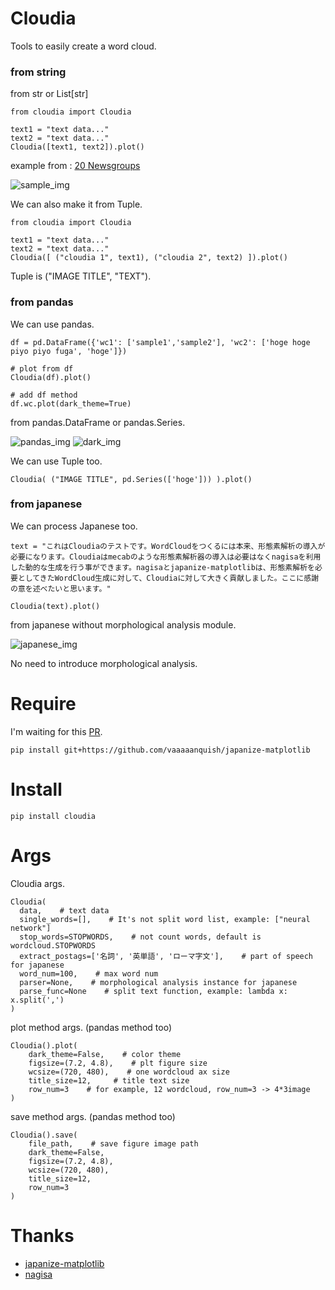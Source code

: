 # Cloudia
Tools to easily create a word cloud.

  
### from string

from str or List[str]
```
from cloudia import Cloudia

text1 = "text data..."
text2 = "text data..."
Cloudia([text1, text2]).plot()
```
 
example from : [20 Newsgroups](http://qwone.com/~jason/20Newsgroups/)

![sample_img](https://github.com/vaaaaanquish/cloudia/blob/021a6d151fb6a3b579dc96b7086356fc0c225852/examples/img/sample_img.png?raw=true, "sample_img")
  

We can also make it from Tuple.
```
from cloudia import Cloudia

text1 = "text data..."
text2 = "text data..."
Cloudia([ ("cloudia 1", text1), ("cloudia 2", text2) ]).plot()
```
Tuple is ("IMAGE TITLE", "TEXT").  
  
  
### from pandas

We can use pandas.

```
df = pd.DataFrame({'wc1': ['sample1','sample2'], 'wc2': ['hoge hoge piyo piyo fuga', 'hoge']})

# plot from df
Cloudia(df).plot()

# add df method
df.wc.plot(dark_theme=True)
```

from pandas.DataFrame or pandas.Series.

![pandas_img](https://github.com/vaaaaanquish/cloudia/blob/021a6d151fb6a3b579dc96b7086356fc0c225852/examples/img/pandas_img.png?raw=true, "pandas_img")
![dark_img](https://github.com/vaaaaanquish/cloudia/blob/021a6d151fb6a3b579dc96b7086356fc0c225852/examples/img/dark_img.png?raw=true, "dark_img")
  
We can use Tuple too.
```
Cloudia( ("IMAGE TITLE", pd.Series(['hoge'])) ).plot()
```
  
  
### from japanese

We can process Japanese too.
```
text = "これはCloudiaのテストです。WordCloudをつくるには本来、形態素解析の導入が必要になります。Cloudiaはmecabのような形態素解析器の導入は必要はなくnagisaを利用した動的な生成を行う事ができます。nagisaとjapanize-matplotlibは、形態素解析を必要としてきたWordCloud生成に対して、Cloudiaに対して大きく貢献しました。ここに感謝の意を述べたいと思います。"

Cloudia(text).plot()
```

from japanese without morphological analysis module.  
  
![japanese_img](https://github.com/vaaaaanquish/cloudia/blob/021a6d151fb6a3b579dc96b7086356fc0c225852/examples/img/japanese_img.png?raw=true, "jap_img")  
  
No need to introduce morphological analysis.
  
  
# Require

I'm waiting for this [PR](https://github.com/uehara1414/japanize-matplotlib/pull/9).
```
pip install git+https://github.com/vaaaaanquish/japanize-matplotlib
```
  
  
# Install

```
pip install cloudia
```
  
  
# Args

Cloudia args.
```
Cloudia(
  data,    # text data
  single_words=[],    # It's not split word list, example: ["neural network"]
  stop_words=STOPWORDS,    # not count words, default is wordcloud.STOPWORDS
  extract_postags=['名詞', '英単語', 'ローマ字文'],    # part of speech for japanese
  word_num=100,    # max word num
  parser=None,    # morphological analysis instance for japanese
  parse_func=None    # split text function, example: lambda x: x.split(',')
)
```
  
  
plot method args. (pandas method too)
```
Cloudia().plot(
    dark_theme=False,    # color theme
    figsize=(7.2, 4.8),    # plt figure size
    wcsize=(720, 480),    # one wordcloud ax size
    title_size=12,     # title text size
    row_num=3    # for example, 12 wordcloud, row_num=3 -> 4*3image
)
```

save method args. (pandas method too)
```
Cloudia().save(
    file_path,    # save figure image path
    dark_theme=False,
    figsize=(7.2, 4.8),
    wcsize=(720, 480),
    title_size=12, 
    row_num=3
)
```
  
  
# Thanks

- [japanize-matplotlib](https://github.com/uehara1414/japanize-matplotlib)
- [nagisa](https://github.com/taishi-i/nagisa)
